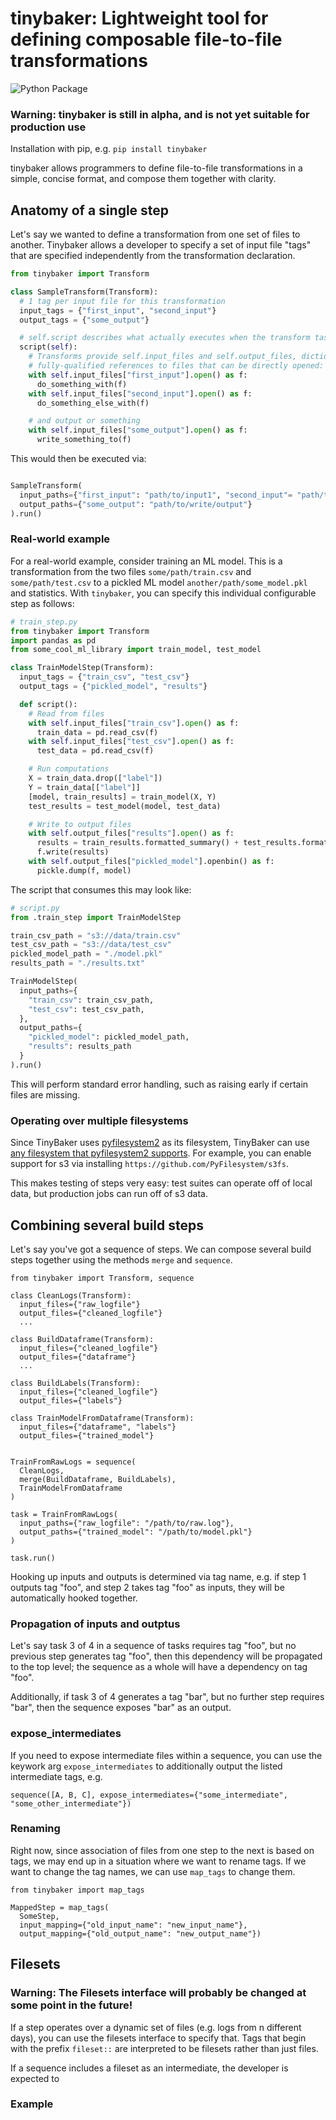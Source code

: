 # tinybaker: Lightweight tool for defining composable file-to-file transformations
![Python Package](https://github.com/evinism/tinybaker/workflows/Python%20package/badge.svg)

### Warning: tinybaker is still in alpha, and is not yet suitable for production use

Installation with pip, e.g. `pip install tinybaker`

tinybaker allows programmers to define file-to-file transformations in a simple, concise format, and compose them together with clarity. 


## Anatomy of a single step

Let's say we wanted to define a transformation from one set of files to another. Tinybaker allows a developer to specify a set of input file "tags" that are specified independently from the transformation declaration.

```py
from tinybaker import Transform

class SampleTransform(Transform):
  # 1 tag per input file for this transformation
  input_tags = {"first_input", "second_input"}
  output_tags = {"some_output"}

  # self.script describes what actually executes when the transform task runs
  script(self):
    # Transforms provide self.input_files and self.output_files, dictionaries with
    # fully-qualified references to files that can be directly opened:
    with self.input_files["first_input"].open() as f:
      do_something_with(f)
    with self.input_files["second_input"].open() as f:
      do_something_else_with(f)

    # and output or something
    with self.input_files["some_output"].open() as f:
      write_something_to(f)

```

This would then be executed via:

```py

SampleTransform(
  input_paths={"first_input": "path/to/input1", "second_input"= "path/to/input2"}
  output_paths={"some_output": "path/to/write/output"}
).run()

```

### Real-world example

For a real-world example, consider training an ML model. This is a transformation from the two files `some/path/train.csv` and `some/path/test.csv` to a pickled ML model `another/path/some_model.pkl` and statistics. With `tinybaker`, you can specify this individual configurable step as follows:

```py
# train_step.py
from tinybaker import Transform
import pandas as pd
from some_cool_ml_library import train_model, test_model

class TrainModelStep(Transform):
  input_tags = {"train_csv", "test_csv"}
  output_tags = {"pickled_model", "results"}

  def script():
    # Read from files
    with self.input_files["train_csv"].open() as f:
      train_data = pd.read_csv(f)
    with self.input_files["test_csv"].open() as f:
      test_data = pd.read_csv(f)

    # Run computations
    X = train_data.drop(["label"])
    Y = train_data[["label"]]
    [model, train_results] = train_model(X, Y)
    test_results = test_model(model, test_data)

    # Write to output files
    with self.output_files["results"].open() as f:
      results = train_results.formatted_summary() + test_results.formatted_summary()
      f.write(results)
    with self.output_files["pickled_model"].openbin() as f:
      pickle.dump(f, model)

```

The script that consumes this may look like:

```py
# script.py
from .train_step import TrainModelStep

train_csv_path = "s3://data/train.csv"
test_csv_path = "s3://data/test_csv"
pickled_model_path = "./model.pkl"
results_path = "./results.txt"

TrainModelStep(
  input_paths={
    "train_csv": train_csv_path,
    "test_csv": test_csv_path,
  },
  output_paths={
    "pickled_model": pickled_model_path,
    "results": results_path
  }
).run()
```

This will perform standard error handling, such as raising early if certain files are missing.

### Operating over multiple filesystems
Since TinyBaker uses [pyfilesystem2](https://docs.pyfilesystem.org/en/latest/) as its filesystem, TinyBaker can use [any filesystem that pyfilesystem2 supports](https://www.pyfilesystem.org/page/index-of-filesystems/). For example, you can enable support for s3 via installing `https://github.com/PyFilesystem/s3fs`.

This makes testing of steps very easy: test suites can operate off of local data, but production jobs can run off of s3 data.

## Combining several build steps

Let's say you've got a sequence of steps. We can compose several build steps together using the methods `merge` and `sequence`.

```
from tinybaker import Transform, sequence

class CleanLogs(Transform):
  input_files={"raw_logfile"}
  output_files={"cleaned_logfile"}
  ...

class BuildDataframe(Transform):
  input_files={"cleaned_logfile"}
  output_files={"dataframe"}
  ...

class BuildLabels(Transform):
  input_files={"cleaned_logfile"}
  output_files={"labels"}

class TrainModelFromDataframe(Transform):
  input_files={"dataframe", "labels"}
  output_files={"trained_model"}


TrainFromRawLogs = sequence(
  CleanLogs,
  merge(BuildDataframe, BuildLabels),
  TrainModelFromDataframe
)

task = TrainFromRawLogs(
  input_paths={"raw_logfile": "/path/to/raw.log"},
  output_paths={"trained_model": "/path/to/model.pkl"}
)

task.run()
```

Hooking up inputs and outputs is determined via tag name, e.g. if step 1 outputs tag "foo", and step 2 takes tag "foo" as inputs, they will be automatically hooked together.

### Propagation of inputs and outptus
Let's say task 3 of 4 in a sequence of tasks requires tag "foo", but no previous step generates tag "foo", then this dependency will be propagated to the top level; the sequence as a whole will have a dependency on tag "foo".

Additionally, if task 3 of 4 generates a tag "bar", but no further step requires "bar", then the sequence exposes "bar" as an output.

### expose_intermediates
If you need to expose intermediate files within a sequence, you can use the keywork arg `expose_intermediates` to additionally output the listed intermediate tags, e.g.

`sequence([A, B, C], expose_intermediates={"some_intermediate", "some_other_intermediate"})`

### Renaming

Right now, since association of files from one step to the next is based on tags, we may end up in a situation where we want to rename tags. If we want to change the tag names, we can use `map_tags` to change them.

```
from tinybaker import map_tags

MappedStep = map_tags(
  SomeStep,
  input_mapping={"old_input_name": "new_input_name"},
  output_mapping={"old_output_name": "new_output_name"})
```

## Filesets
### Warning: The Filesets interface will probably be changed at some point in the future!

If a step operates over a dynamic set of files (e.g. logs from n different days), you can use the filesets interface to specify that. Tags that begin with the prefix `fileset::` are interpreted to be filesets rather than just files.

If a sequence includes a fileset as an intermediate, the developer is expected to 

### Example

```

```
